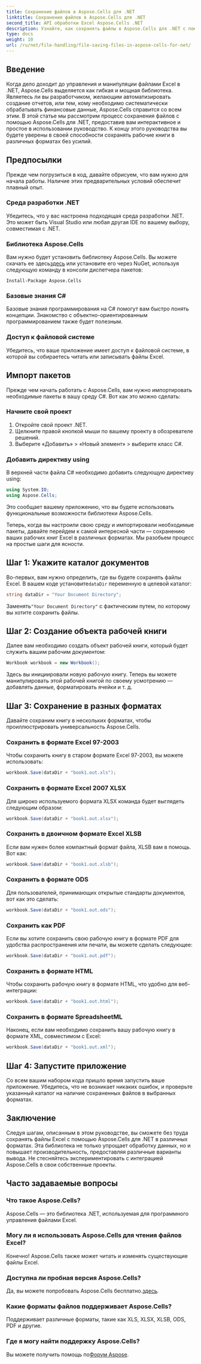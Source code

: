 ```yaml
---
title: Сохранение файлов в Aspose.Cells для .NET
linktitle: Сохранение файлов в Aspose.Cells для .NET
second_title: API обработки Excel Aspose.Cells .NET
description: Узнайте, как сохранять файлы в Aspose.Cells для .NET с помощью этого пошагового руководства, охватывающего различные форматы файлов.
type: docs
weight: 10
url: /ru/net/file-handling/file-saving-files-in-aspose-cells-for-net/
---
```

## Введение
Когда дело доходит до управления и манипуляции файлами Excel в .NET, Aspose.Cells выделяется как гибкая и мощная библиотека. Являетесь ли вы разработчиком, желающим автоматизировать создание отчетов, или тем, кому необходимо систематически обрабатывать финансовые данные, Aspose.Cells справится со всем этим. В этой статье мы рассмотрим процесс сохранения файлов с помощью Aspose.Cells для .NET, предоставив вам интерактивное и простое в использовании руководство. К концу этого руководства вы будете уверены в своей способности сохранять рабочие книги в различных форматах без усилий.

## Предпосылки

Прежде чем погрузиться в код, давайте обрисуем, что вам нужно для начала работы. Наличие этих предварительных условий обеспечит плавный опыт.

### Среда разработки .NET
Убедитесь, что у вас настроена подходящая среда разработки .NET. Это может быть Visual Studio или любая другая IDE по вашему выбору, совместимая с .NET.

### Библиотека Aspose.Cells
 Вам нужно будет установить библиотеку Aspose.Cells. Вы можете скачать ее здесь[здесь](https://releases.aspose.com/cells/net/) или установите его через NuGet, используя следующую команду в консоли диспетчера пакетов:
```
Install-Package Aspose.Cells
```

### Базовые знания C#
Базовые знания программирования на C# помогут вам быстро понять концепции. Знакомство с объектно-ориентированным программированием также будет полезным.

### Доступ к файловой системе
Убедитесь, что ваше приложение имеет доступ к файловой системе, в которой вы собираетесь читать или записывать файлы Excel. 

## Импорт пакетов

Прежде чем начать работать с Aspose.Cells, вам нужно импортировать необходимые пакеты в вашу среду C#. Вот как это можно сделать:

### Начните свой проект
1. Откройте свой проект .NET.
2. Щелкните правой кнопкой мыши по вашему проекту в обозревателе решений.
3. Выберите «Добавить» > «Новый элемент» > выберите класс C#.

### Добавить директиву using
В верхней части файла C# необходимо добавить следующую директиву using:
```csharp
using System.IO;
using Aspose.Cells;
```
Это сообщает вашему приложению, что вы будете использовать функциональные возможности библиотеки Aspose.Cells.

Теперь, когда вы настроили свою среду и импортировали необходимые пакеты, давайте перейдем к самой интересной части — сохранению ваших рабочих книг Excel в различных форматах. Мы разобьем процесс на простые шаги для ясности.

## Шаг 1: Укажите каталог документов

 Во-первых, вам нужно определить, где вы будете сохранять файлы Excel. В вашем коде установите`dataDir` переменную в целевой каталог:

```csharp
string dataDir = "Your Document Directory"; 
```
 Заменять`"Your Document Directory"` с фактическим путем, по которому вы хотите сохранить файлы.

## Шаг 2: Создание объекта рабочей книги

Далее вам необходимо создать объект рабочей книги, который будет служить вашим рабочим документом:
```csharp
Workbook workbook = new Workbook(); 
```
Здесь вы инициировали новую рабочую книгу. Теперь вы можете манипулировать этой рабочей книгой по своему усмотрению — добавлять данные, форматировать ячейки и т. д.

## Шаг 3: Сохранение в разных форматах

Давайте сохраним книгу в нескольких форматах, чтобы проиллюстрировать универсальность Aspose.Cells.

### Сохранить в формате Excel 97-2003

Чтобы сохранить книгу в старом формате Excel 97-2003, вы можете использовать:
```csharp
workbook.Save(dataDir + "book1.out.xls"); 
```

### Сохранить в формате Excel 2007 XLSX
Для широко используемого формата XLSX команда будет выглядеть следующим образом:
```csharp
workbook.Save(dataDir + "book1.out.xlsx"); 
```

### Сохранить в двоичном формате Excel XLSB
Если вам нужен более компактный формат файла, XLSB вам в помощь. Вот как:
```csharp
workbook.Save(dataDir + "book1.out.xlsb"); 
```

### Сохранить в формате ODS
Для пользователей, принимающих открытые стандарты документов, вот как это сделать:
```csharp
workbook.Save(dataDir + "book1.out.ods"); 
```

### Сохранить как PDF
Если вы хотите сохранить свою рабочую книгу в формате PDF для удобства распространения или печати, вы можете сделать следующее:
```csharp
workbook.Save(dataDir + "book1.out.pdf"); 
```

### Сохранить в формате HTML
Чтобы сохранить рабочую книгу в формате HTML, что удобно для веб-интеграции:
```csharp
workbook.Save(dataDir + "book1.out.html"); 
```

### Сохранить в формате SpreadsheetML
Наконец, если вам необходимо сохранить вашу рабочую книгу в формате XML, совместимом с Excel:
```csharp
workbook.Save(dataDir + "book1.out.xml"); 
```

## Шаг 4: Запустите приложение 

Со всем вашим набором кода пришло время запустить ваше приложение. Убедитесь, что не возникает никаких ошибок, и проверьте указанный каталог на наличие сохраненных файлов в выбранных форматах. 

## Заключение

Следуя шагам, описанным в этом руководстве, вы сможете без труда сохранять файлы Excel с помощью Aspose.Cells для .NET в различных форматах. Эта библиотека не только упрощает обработку данных, но и повышает производительность, предоставляя различные варианты вывода. Не стесняйтесь экспериментировать с интеграцией Aspose.Cells в свои собственные проекты.

## Часто задаваемые вопросы

### Что такое Aspose.Cells?  
Aspose.Cells — это библиотека .NET, используемая для программного управления файлами Excel.

### Могу ли я использовать Aspose.Cells для чтения файлов Excel?  
Конечно! Aspose.Cells также может читать и изменять существующие файлы Excel.

### Доступна ли пробная версия Aspose.Cells?  
 Да, вы можете попробовать Aspose.Cells бесплатно.[здесь](https://releases.aspose.com/).

### Какие форматы файлов поддерживает Aspose.Cells?  
Поддерживает различные форматы, такие как XLS, XLSX, XLSB, ODS, PDF и другие.

### Где я могу найти поддержку Aspose.Cells?  
 Вы можете получить помощь по[Форум Aspose](https://forum.aspose.com/c/cells/9).